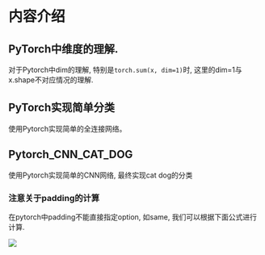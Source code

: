 # 内容介绍

## PyTorch中维度的理解.

对于Pytorch中dim的理解, 特别是`torch.sum(x, dim=1)`时, 这里的dim=1与x.shape不对应情况的理解.

## PyTorch实现简单分类

使用Pytorch实现简单的全连接网络。

## Pytorch_CNN_CAT_DOG

使用Pytorch实现简单的CNN网络, 最终实现cat dog的分类

### 注意关于padding的计算

在pytorch中padding不能直接指定option, 如same, 我们可以根据下面公式进行计算.

![](https://github.com/wmn7/ML_Practice/blob/master/2019_03_17/img/snipaste_20190316_174412.png)
